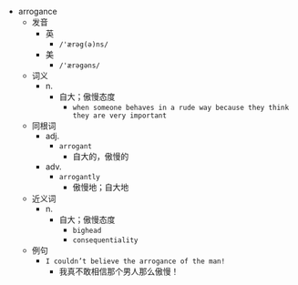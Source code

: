 - arrogance
  - 发音
    - 英
      - `/'ærəg(ə)ns/`
    - 美
      - `/'ærəgəns/`
  - 词义
    - n.
      - 自大；傲慢态度
        - `when someone behaves in a rude way because they think they are very important`
  - 同根词
    - adj.
      - `arrogant`
        - 自大的，傲慢的
    - adv.
      - `arrogantly`
        - 傲慢地；自大地
  - 近义词
    - n.
      - 自大；傲慢态度
        - `bighead`
        - `consequentiality`
  - 例句
    - `I couldn’t believe the arrogance of the man!`
      - 我真不敢相信那个男人那么傲慢！

